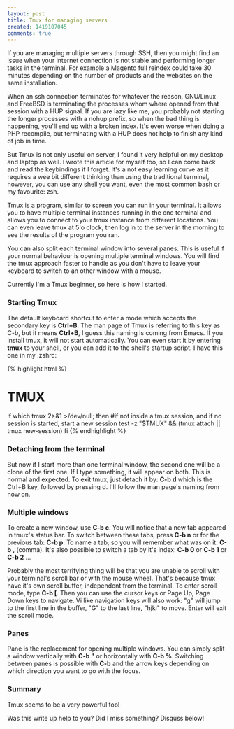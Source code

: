```yaml
---
layout: post
title: Tmux for managing servers
created: 1419107045
comments: true
---
```

If you are managing multiple servers through SSH, then you might find an issue when your internet connection is not stable and performing longer tasks in the terminal. For example a Magento full reindex could take 30 minutes depending on the number of products and the websites on the same installation.

When an ssh connection terminates for whatever the reason, GNU/Linux and FreeBSD is terminating the processes whom where opened from that session with a HUP signal. If you are lazy like me, you probably not starting the longer processes with a nohup prefix, so when the bad thing is happening, you'll end up with a broken index. It's even worse when doing a PHP recompile, but terminating with a HUP does not help to finish any kind of job in time.

But Tmux is not only useful on server, I found it very helpful on my desktop and laptop as well. I wrote this article for myself too, so I can come back and read the keybindings if I forget. It's a not easy learning curve as it requires a wee bit different thinking than using the traditional terminal, however, you can use any shell you want, even the most common bash or my favourite: zsh.

Tmux is a program, similar to screen you can run in your terminal. It allows you to have multiple terminal instances running in the one terminal and allows you to connect to your tmux instance from different locations. You can even leave tmux at 5'o clock, then log in to the server in the morning to see the results of the program you ran.

You can also split each terminal window into several panes. This is useful if your normal behaviour is opening multiple terminal windows. You will find the tmux approach faster to handle as you don't have to leave your keyboard to switch to an other window with a mouse.

Currently I'm a Tmux beginner, so here is how I started.

<h3>Starting Tmux</h3>

The default keyboard shortcut to enter a mode which accepts the secondary key is <strong>Ctrl+B</strong>. The man page of Tmux is referring to this key as C-b, but it means <strong>Ctrl+B</strong>, I guess this naming is coming from Emacs. If you install tmux, it will not start automatically. You can even start it by entering <strong>tmux</strong> to your shell, or you can add it to the shell's startup script. I have this one in my .zshrc:

{% highlight html %}
# TMUX
if which tmux 2>&1 >/dev/null; then
   #if not inside a tmux session, and if no session is started, start a new session
   test -z "$TMUX" && (tmux attach || tmux new-session)
fi
{% endhighlight %}

<h3>Detaching from the terminal</h3>

But now if I start more than one terminal window, the second one will be a clone of the first one. If I type something, it will appear on both. This is normal and expected. To exit tmux, just detach it by: <strong>C-b d</strong> which is the Ctrl+B key, followed by pressing d. I'll follow the man page's naming from now on.

<h3>Multiple windows</h3>

To create a new window, use <strong>C-b c</strong>. You will notice that a new tab appeared in tmux's status bar. To switch between these tabs, press <strong>C-b n</strong> or for the previous tab: <strong>C-b p</strong>. To name a tab, so you will remember what was on it: <strong>C-b ,</strong> (comma). It's also possible to switch a tab by it's index: <strong>C-b 0</strong> or <strong>C-b 1</strong> or <strong>C-b 2</strong> ...

Probably the most terrifying thing will be that you are unable to scroll with your terminal's scroll bar or with the mouse wheel. That's because tmux have it's own scroll buffer, independent from the terminal. To enter scroll mode, type <strong>C-b [</strong>. Then you can use the cursor keys or Page Up, Page Down keys to navigate. Vi like navigation keys will also work: "g" will jump to the first line in the buffer, "G" to the last line, "hjkl" to move. Enter will exit the scroll mode.

<h3>Panes</h3>

Pane is the replacement for opening multiple windows. You can simply split a window vertically with <strong>C-b "</strong> or horizontally with <strong>C-b %</strong>. Switching between panes is possible with <strong>C-b</strong> and the arrow keys depending on which direction you want to go with the focus.

<h3>Summary</h3>

Tmux seems to be a very powerful tool 

Was this write up help to you? Did I miss something? Disquss below!
